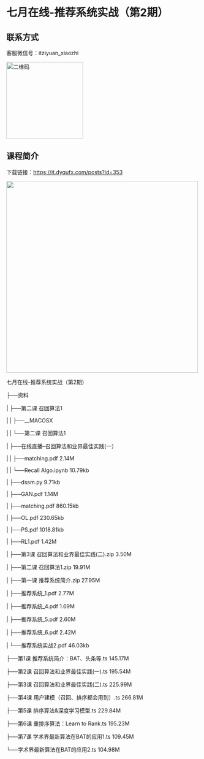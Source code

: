 # 七月在线-推荐系统实战（第2期）

## 联系方式

客服微信号：itziyuan_xiaozhi

<img src="https://ziyuanyun.oss-cn-guangzhou.aliyuncs.com/common/20240614073449/666b82192834a.jpg" width="200" height="200" alt="二维码">

## 课程简介

下载链接：https://it.dyqufx.com/posts?id=353

<img src="https://ziyuanyun.oss-cn-guangzhou.aliyuncs.com/yun/20240515151838/664461cee2710.jpg" width="500" alt="">

  七月在线-推荐系统实战（第2期）



 ├──资料

 | ├──第二课 召回算法1

 | | ├──__MACOSX

 | | └──第二课 召回算法1

 | ├──在线直播&#8211;召回算法和业界最佳实践(一）

 | | ├──matching.pdf 2.14M

 | | └──Recall Algo.ipynb 10.79kb

 | ├──dssm.py 9.71kb

 | ├──GAN.pdf 1.14M

 | ├──matching.pdf 860.15kb

 | ├──OL.pdf 230.65kb

 | ├──PS.pdf 1018.81kb

 | ├──RL1.pdf 1.42M

 | ├──第3课 召回算法和业界最佳实践(二).zip 3.50M

 | ├──第二课 召回算法1.zip 19.91M

 | ├──第一课 推荐系统简介.zip 27.95M

 | ├──推荐系统_1.pdf 2.77M

 | ├──推荐系统_4.pdf 1.69M

 | ├──推荐系统_5.pdf 2.60M

 | ├──推荐系统_6.pdf 2.42M

 | └──推荐系统实战2.pdf 46.03kb

 ├──第1课 推荐系统简介：BAT、头条等.ts 145.17M

 ├──第2课 召回算法和业界最佳实践(一).ts 195.54M

 ├──第3课 召回算法和业界最佳实践(二).ts 225.99M

 ├──第4课 用户建模（召回、排序都会用到）.ts 266.81M

 ├──第5课 排序算法&amp;深度学习模型.ts 229.84M

 ├──第6课 重排序算法：Learn to Rank.ts 195.23M

 ├──第7课 学术界最新算法在BAT的应用1.ts 109.45M

 └──学术界最新算法在BAT的应用2.ts 104.98M

  